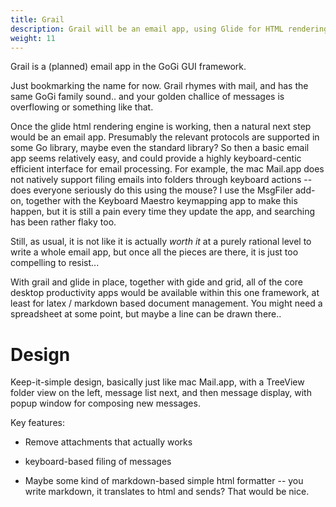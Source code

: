 ```yaml
---
title: Grail
description: Grail will be an email app, using Glide for HTML rendering of messages, featuring full keyboard-based navigation and markup-based message formatting.
weight: 11
---
```


Grail is a (planned) email app in the GoGi GUI framework.

Just bookmarking the name for now.  Grail rhymes with mail, and has the same GoGi family sound.. and your golden challice of messages is overflowing or something like that.

Once the glide html rendering engine is working, then a natural next step would be an email app.  Presumably the relevant protocols are supported in some Go library, maybe even the standard library?  So then a basic email app seems relatively easy, and could provide a highly keyboard-centic efficient interface for email processing.  For example, the mac Mail.app does not natively support filing emails into folders through keyboard actions -- does everyone seriously do this using the mouse?  I use the MsgFiler add-on, together with the Keyboard Maestro keymapping app to make this happen, but it is still a pain every time they update the app, and searching has been rather flaky too.

Still, as usual, it is not like it is actually *worth it* at a purely rational level to write a whole email app, but once all the pieces are there, it is just too compelling to resist...

With grail and glide in place, together with gide and grid, all of the core desktop productivity apps would be available within this one framework, at least for latex / markdown based document management.  You might need a spreadsheet at some point, but maybe a line can be drawn there..

# Design

Keep-it-simple design, basically just like mac Mail.app, with a TreeView folder view on the left, message list next, and then message display, with popup window for composing new messages.

Key features:

* Remove attachments that actually works

* keyboard-based filing of messages

* Maybe some kind of markdown-based simple html formatter -- you write markdown, it translates to html and sends?  That would be nice.